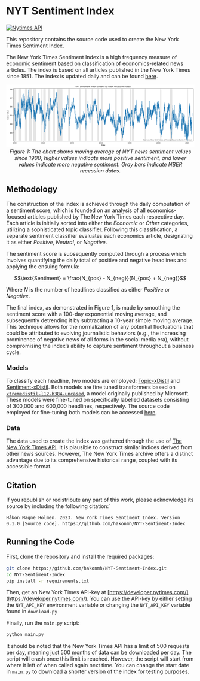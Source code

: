 # NYT Sentiment Index

[![Nytimes API](https://developer.nytimes.com/files/poweredby_nytimes_150a.png?v=1583354208339)](https://developer.nytimes.com)

This repository contains the source code used to create the New York Times Sentiment Index.

The New York Times Sentiment Index is a high frequency measure of economic sentiment based
on classification of economics-related news articles. The index is based on all articles
published in the New York Times since 1851. The index is updated daily and can be found
[here](<URL-PLACEHOLDER>).

<p align="center">
  <img src="nyt-index.png" alt="The New York Sentiment Index - Historical overview (1900-2023)">
  <br>
  <em>Figure 1: The chart shows moving average of NYT news sentiment values since 1900; higher
  values indicate more positive sentiment, and lower values indicate more negative sentiment.
  Gray bars indicate NBER recession dates.</em>
</p>

## Methodology

The construction of the index is achieved through the daily computation of a sentiment score,
which is founded on an analysis of all economics-focused articles published by The New York
Times each respective day. Each article is initially sorted into either the *Economic* or *Other*
categories, utilizing a sophisticated topic classifier. Following this classification, a separate
sentiment classifier evaluates each economics article, designating it as either *Positive*,
*Neutral*, or *Negative*.

The sentiment score is subsequently computed through a process which involves quantifying the daily
total of positive and negative headlines and applying the ensuing formula:

```math
\text{Sentiment} = \frac{N_{pos} - N_{neg}}{N_{pos} + N_{neg}}
```

Where $N$ is the number of headlines classified as either *Positive* or *Negative*.

The final index, as demonstrated in Figure 1, is made by smoothing the sentiment score with
a 100-day exponential moving average, and subsequently detrending it by subtracting a 10-year
simple moving average. This technique allows for the normalization of any potential
fluctuations that could be attributed to evolving journalistic behaviors (e.g., the increasing
prominence of negative news of all forms in the social media era), without compromising the
index’s ability to capture sentiment throughout a business cycle.

### Models

To classify each headline, two models are employed:
[Topic-xDistil](https://huggingface.co/hakonmh/topic-xdistil-uncased) and
[Sentiment-xDistil](https://huggingface.co/hakonmh/sentiment-xdistil-uncased). Both models are fine
tuned transformers based on
[`xtremedistil-l12-h384-uncased`](https://huggingface.co/microsoft/xtremedistil-l12-h384-uncased),
a model originally published by Microsoft. These models were fine-tuned on specifically labelled
datasets consisting of 300,000 and 600,000 headlines, respectively. The source code employed for
fine-tuning both models can be accessed [here](https://github.com/hakonmh/distilnews).

### Data

The data used to create the index was gathered through the use of
[The New York Times API](https://developer.nytimes.com/).
It is plausible to construct similar indices derived from other news sources. However, The New York
Times archive offers a distinct advantage due to its comprehensive historical range, coupled with its
accessible format.

## Citation

If you republish or redistribute any part of this work, please acknowledge its source by including
the following citation:`

```text
Håkon Magne Holmen. 2023. New York Times Sentiment Index. Version 0.1.0 [Source code]. https://github.com/hakonmh/NYT-Sentiment-Index
```

## Running the Code

First, clone the repository and install the required packages:

```bash
git clone https://github.com/hakonmh/NYT-Sentiment-Index.git
cd NYT-Sentiment-Index
pip install -r requirements.txt
```

Then, get an New York Times API-key at [https://developer.nytimes.com/](https://developer.nytimes.com/).
You can use the API-key by either setting the `NYT_API_KEY` environment variable or changing the
`NYT_API_KEY` variable found in `download.py`

Finally, run the `main.py` script:

```bash
python main.py
```

It should be noted that the New York Times API has a limit of 500 requests per day, meaning just
500 months of data can be downloaded per day. The script will crash once this limit is reached.
However, the script will start from where it left of when called again next time. You can change
the start date in `main.py` to download a shorter version of the index for testing purposes.
